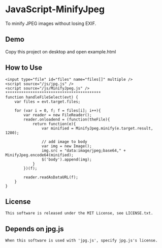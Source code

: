 JavaScript-MinifyJpeg
=====================

To minify JPEG images without losing EXIF.


Demo
----
  Copy this project on desktop and open example.html


How to Use
----------
    <input type="file" id="files" name="files[]" multiple />
    <script source="/js/jpg.js" />
    <script source="/js/MinifyJpeg.js" />
    ******************************************
    function handleFileSelect(evt) {
        var files = evt.target.files;

        for (var i = 0, f; f = files[i]; i++){
            var reader = new FileReader();
            reader.onloadend = (function(theFile){
                return function(e){
                    var minified = MinifyJpeg.minify(e.target.result, 1280);

                    // add image to body
                    var img = new Image();
                    img.src = "data:image/jpeg;base64," + MinifyJpeg.encode64(minified);
                    $('body').append(img);
                }
            })(f);

            reader.readAsDataURL(f);
        }
    }


License
-------
    This software is released under the MIT License, see LICENSE.txt.


Depends on jpg.js
-----------------
    When this software is used with 'jpg.js', specify jpg.js's license.